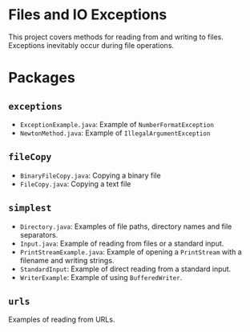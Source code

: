 # Files and IO Exceptions
This project covers methods for reading from and writing to files.
Exceptions inevitably occur during file operations.
# Packages
## `exceptions`
- `ExceptionExample.java`: Example of `NumberFormatException`
- `NewtonMethod.java`: Example of `IllegalArgumentException`
## `fileCopy`
- `BinaryFileCopy.java`: Copying a binary file
- `FileCopy.java`: Copying a text file
## `simplest`
- `Directory.java`: Examples of file paths, directory names and file separators.
- `Input.java`:  Example of reading from files or a standard input.
- `PrintStreamExample.java`: Example of opening a `PrintStream` with a filename and writing strings.
- `StandardInput`: Example of direct reading from a standard input.
- `WriterExample`: Example of using `BufferedWriter`.
## `urls`
Examples of reading from URLs.